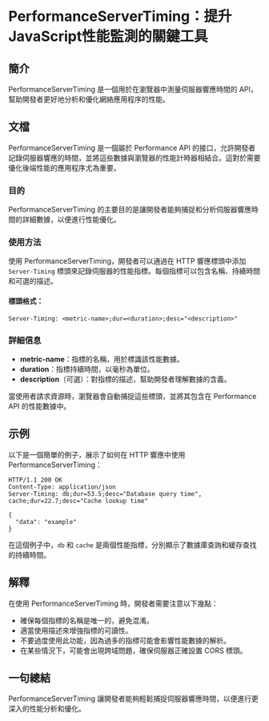 <!--
Meta Description: # PerformanceServerTiming：提升JavaScript性能監測的關鍵工具 ## 簡介 PerformanceServerTiming 是一個用於在瀏覽器中測量伺服器響應時間的 API，幫助開發者更好地分析和優化網絡應用程序的性能。 ## 文檔 PerformanceServer...
Meta Keywords: performanceservertiming, http, api, server, timing
-->

# PerformanceServerTiming：提升JavaScript性能監測的關鍵工具

## 簡介
PerformanceServerTiming 是一個用於在瀏覽器中測量伺服器響應時間的 API，幫助開發者更好地分析和優化網絡應用程序的性能。

## 文檔
PerformanceServerTiming 是一個屬於 Performance API 的接口，允許開發者記錄伺服器響應的時間，並將這些數據與瀏覽器的性能計時器相結合。這對於需要優化後端性能的應用程序尤為重要。

### 目的
PerformanceServerTiming 的主要目的是讓開發者能夠捕捉和分析伺服器響應時間的詳細數據，以便進行性能優化。

### 使用方法
使用 PerformanceServerTiming，開發者可以通過在 HTTP 響應標頭中添加 `Server-Timing` 標頭來記錄伺服器的性能指標。每個指標可以包含名稱、持續時間和可選的描述。

#### 標頭格式：
```
Server-Timing: <metric-name>;dur=<duration>;desc="<description>"
```

### 詳細信息
- **metric-name**：指標的名稱，用於標識該性能數據。
- **duration**：指標持續時間，以毫秒為單位。
- **description**（可選）：對指標的描述，幫助開發者理解數據的含義。

當使用者請求資源時，瀏覽器會自動捕捉這些標頭，並將其包含在 Performance API 的性能數據中。

## 示例
以下是一個簡單的例子，展示了如何在 HTTP 響應中使用 PerformanceServerTiming：

```http
HTTP/1.1 200 OK
Content-Type: application/json
Server-Timing: db;dur=53.5;desc="Database query time", cache;dur=22.7;desc="Cache lookup time"

{
  "data": "example"
}
```

在這個例子中，`db` 和 `cache` 是兩個性能指標，分別顯示了數據庫查詢和緩存查找的持續時間。

## 解釋
在使用 PerformanceServerTiming 時，開發者需要注意以下幾點：
- 確保每個指標的名稱是唯一的，避免混淆。
- 適當使用描述來增強指標的可讀性。
- 不要過度使用此功能，因為過多的指標可能會影響性能數據的解析。
- 在某些情況下，可能會出現跨域問題，確保伺服器正確設置 CORS 標頭。

## 一句總結
PerformanceServerTiming 讓開發者能夠輕鬆捕捉伺服器響應時間，以便進行更深入的性能分析和優化。